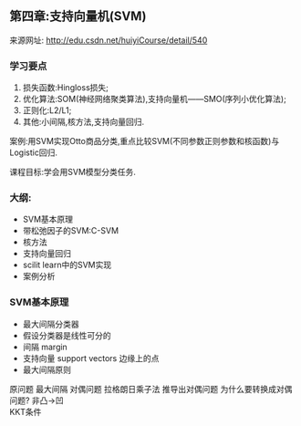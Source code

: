 ## 第四章:支持向量机(SVM)
来源网址: http://edu.csdn.net/huiyiCourse/detail/540

### 学习要点
1. 损失函数:Hingloss损失;
2. 优化算法:SOM(神经网络聚类算法),支持向量机——SMO(序列小优化算法);
3.  正则化:L2/L1;
4.  其他:小间隔,核方法,支持向量回归.

案例:用SVM实现Otto商品分类,重点比较SVM(不同参数正则参数和核函数)与Logistic回归.

课程目标:学会用SVM模型分类任务.

### 大纲:
* SVM基本原理
* 带松弛因子的SVM:C-SVM
* 核方法
* 支持向量回归
* scilit learn中的SVM实现
* 案例分析

### SVM基本原理     
* 最大间隔分类器
* 假设分类器是线性可分的
* 间隔 margin
* 支持向量 support vectors 边缘上的点
* 最大间隔原则

原问题
     最大间隔
对偶问题
     拉格朗日乘子法 推导出对偶问题
     为什么要转换成对偶问题?
         非凸→凹  
     KKT条件
